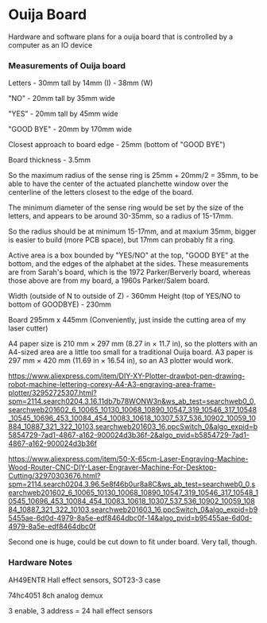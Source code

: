 # Ouija Board
Hardware and software plans for a ouija board that is controlled by a computer as an IO device

### Measurements of Ouija board

Letters - 30mm tall by 14mm (I) - 38mm (W)

"NO" - 20mm tall by 35mm wide

"YES" - 20mm tall by 45mm wide

"GOOD BYE" - 20mm by 170mm wide

Closest approach to board edge - 25mm (bottom of "GOOD BYE")

Board thickness - 3.5mm

So the maximum radius of the sense ring is 25mm + 20mm/2 = 35mm, to be able to have the center of the actuated planchette window over the centerline of the letters closest to the edge of the board. 

The minimum diameter of the sense ring would be set by the size of the letters, and appears to be around 30-35mm, so a radius of 15-17mm. 

So the radius should be at minimum 15-17mm, and at maxium 35mm, bigger is easier to build (more PCB space), but 17mm can probably fit a ring. 

Active area is a box bounded by "YES/NO" at the top, "GOOD BYE" at the bottom, and the edges of the alphabet at the sides.
These measurements are from Sarah's board, which is the 1972 Parker/Berverly board, whereas those above are from my board, a 1960s Parker/Salem board. 

Width (outside of N to outside of Z) - 360mm
Height (top of YES/NO to bottom of GOODBYE) - 230mm

Board 295mm x 445mm (Conveniently, just inside the cutting area of my laser cutter)

A4 paper size is 210 mm × 297 mm (8.27 in × 11.7 in), so the plotters with an A4-sized area are a little too small for a traditional Ouija board. 
A3 paper is 297 mm × 420 mm (11.69 in × 16.54 in), so an A3 plotter would work. 

https://www.aliexpress.com/item/DIY-XY-Plotter-drawbot-pen-drawing-robot-machine-lettering-corexy-A4-A3-engraving-area-frame-plotter/32952725307.html?spm=2114.search0204.3.16.11db7b78WONW3n&ws_ab_test=searchweb0_0,searchweb201602_6_10065_10130_10068_10890_10547_319_10546_317_10548_10545_10696_453_10084_454_10083_10618_10307_537_536_10902_10059_10884_10887_321_322_10103,searchweb201603_16,ppcSwitch_0&algo_expid=b5854729-7ad1-4867-a162-900024d3b36f-2&algo_pvid=b5854729-7ad1-4867-a162-900024d3b36f

https://www.aliexpress.com/item/50-X-65cm-Laser-Engraving-Machine-Wood-Router-CNC-DIY-Laser-Engraver-Machine-For-Desktop-Cutting/32970303676.html?spm=2114.search0204.3.96.5e8f46b0ur8a8C&ws_ab_test=searchweb0_0,searchweb201602_6_10065_10130_10068_10890_10547_319_10546_317_10548_10545_10696_453_10084_454_10083_10618_10307_537_536_10902_10059_10884_10887_321_322_10103,searchweb201603_16,ppcSwitch_0&algo_expid=b95455ae-6d0d-4979-8a5e-edf8464dbc0f-14&algo_pvid=b95455ae-6d0d-4979-8a5e-edf8464dbc0f

Second one is huge, could be cut down to fit under board. Very tall, though. 




### Hardware Notes

AH49ENTR Hall effect sensors, SOT23-3 case

74hc4051 8ch analog demux

3 enable, 3 address = 24 hall effect sensors
